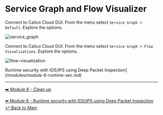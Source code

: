 # Service Graph and Flow Visualizer

Connect to Calico Cloud GUI. From the menu select `Service Graph > Default`. Explore the options.

![service_graph](https://user-images.githubusercontent.com/104035488/192303379-efb43faa-1e71-41f2-9c54-c9b7f0538b34.gif)

Connect to Calico Cloud GUI. From the menu select `Service Graph > Flow Visualizations`. Explore the options.

![flow-visualization](https://user-images.githubusercontent.com/104035488/192358472-112c832f-2fd7-4294-b8cc-fec166a9b11e.gif)

Runtime security with IDS/IPS using Deep Packet Inspection](/modules/module-6-runtime-sec.md)  

---

[:arrow_right: Module 8 - Clean up](/modules/module-8-clean-up.md)  <br>

[:arrow_left: Module 6 - Runtime security with IDS/IPS using Deep Packet Inspection](/modules/module-6-runtime-sec.md)  
[:leftwards_arrow_with_hook: Back to Main](/README.md) 